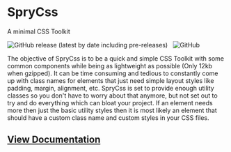 # SpryCss
A minimal CSS Toolkit

![GitHub release (latest by date including pre-releases)](https://img.shields.io/github/v/release/ggedde/spry-css?include_prereleases) &nbsp; ![GitHub](https://img.shields.io/github/license/ggedde/spry-css?label=license)

The objective of SpryCss is to be a quick and simple CSS Toolkit with some common components while being as 
lightweight as possible (Only 12kb when gzipped). It can be time consuming and tedious to constantly come up with class names for elements that just need simple layout styles like padding, margin, alignment, etc. 
SpryCss is set to provide enough utility classes so you don't have to worry about that anymore, 
but not set out to try and do everything which can bloat your project. If an element needs more then 
just the basic utility styles then it is most likely an element that should have a custom class name 
and custom styles in your CSS files.

## [View Documentation](https://ggedde.github.io/spry-css)